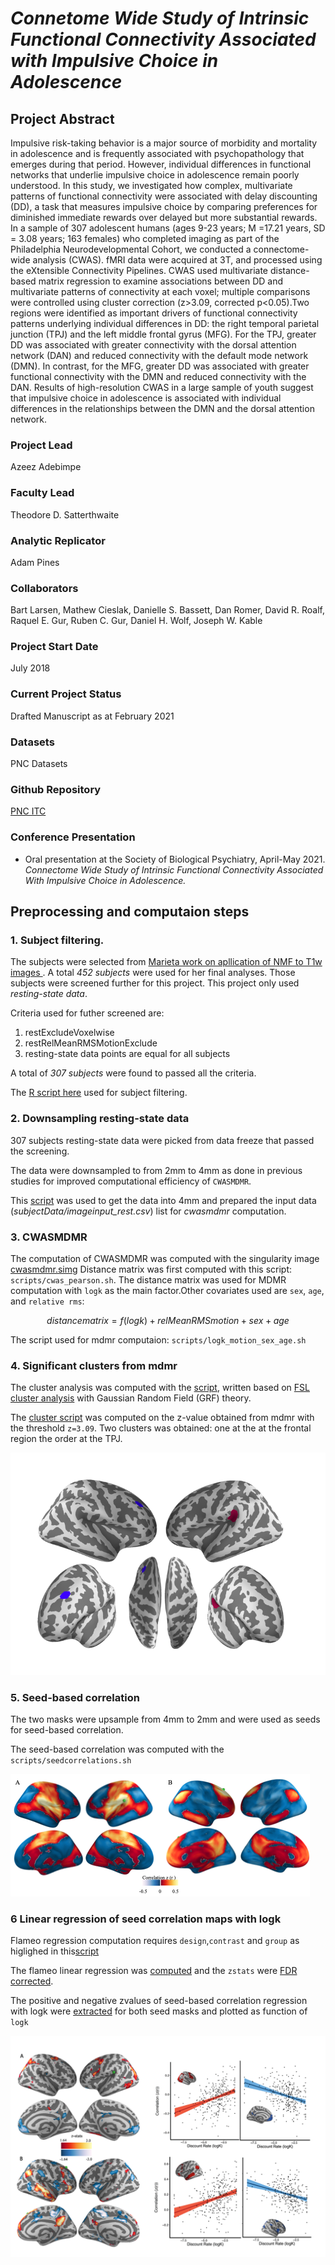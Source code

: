 # *Connetome Wide Study of Intrinsic Functional Connectivity Associated with Impulsive Choice in Adolescence*

## Project Abstract
Impulsive risk-taking behavior is a major source of morbidity and mortality in adolescence and is frequently associated with psychopathology that emerges during that period. However, individual differences in functional networks that underlie impulsive choice in adolescence remain poorly understood. In this study, we investigated how complex, multivariate patterns of functional connectivity were associated with delay discounting (DD), a task that measures impulsive choice by comparing preferences for diminished immediate rewards over delayed but more substantial rewards. In a sample of 307 adolescent humans (ages 9-23 years; M =17.21 years, SD = 3.08 years; 163 females) who completed imaging as part of the Philadelphia Neurodevelopmental Cohort, we conducted a connectome-wide analysis (CWAS).  fMRI data were acquired at 3T, and processed using the eXtensible Connectivity Pipelines.   CWAS used multivariate distance-based matrix regression to examine associations between DD and multivariate patterns of connectivity at each voxel; multiple comparisons were controlled using cluster correction (z>3.09, corrected p<0.05).Two regions were identified as important drivers of functional connectivity patterns underlying individual differences in DD: the right temporal parietal junction (TPJ) and the left middle frontal gyrus (MFG). For the TPJ, greater DD was associated with greater connectivity with the dorsal attention network (DAN) and reduced connectivity with the default mode network (DMN). In contrast, for the MFG, greater DD was associated with greater functional connectivity with the DMN and reduced connectivity with the DAN. Results of high-resolution CWAS in a large sample of youth suggest that impulsive choice in adolescence is associated with individual differences in the relationships between the DMN and the dorsal attention network. 


### Project Lead
Azeez Adebimpe

### Faculty Lead
Theodore D. Satterthwaite

### Analytic Replicator
Adam Pines

### Collaborators
Bart Larsen,  Mathew Cieslak, Danielle S. Bassett, Dan Romer, David R. Roalf, Raquel E. Gur,  Ruben C. Gur, Daniel H. Wolf,  Joseph W. Kable


### Project Start Date
July 2018

### Current Project Status
Drafted Manuscript as at February 2021 

### Datasets
PNC Datasets

### Github Repository
[PNC ITC](https://github.com/PennLINC/pncItcNetworks)

### Conference Presentation
- Oral presentation at the Society of Biological Psychiatry, April-May 2021. *Connectome Wide Study of Intrinsic Functional Connectivity Associated With Impulsive Choice in Adolescence.* 

## Preprocessing and computaion steps
### 1. Subject filtering. 
The subjects  were selected from [ Marieta work on apllication of NMF to T1w images ](https://github.com/PennBBL/pehlivanovaPncItcScripts). A total *452  subjects* were used for her final analyses.  Those subjects were screened further for this project. This project only used *resting-state data*.  

Criteria used for futher screened are: 
1. restExcludeVoxelwise  
2. restRelMeanRMSMotionExclude
3. resting-state data points are equal for all subjects
 
 
A total of *307 subjects* were found to passed all the criteria.

The [R script here](scripts/subjecfiltering.R) used for subject filtering. 

### 2. Downsampling resting-state data
307 subjects resting-state data were picked from data freeze that passed the screening. 
 
The data were downsampled to from 2mm to 4mm as done in previous studies for improved computational efficiency of `CWASMDMR`.  
 
This [script](scripts/downsampleniftito4mm.sh) was used to get the data into 4mm  and prepared the input data (*subjectData/imageinput_rest.csv*) list for *cwasmdmr* computation.

### 3. CWASMDMR
The computation of  CWASMDMR was  computed  with  the singularity image [cwasmdmr.simg](https://github.com/PennLINC/cwasmdmr)
Distance matrix was first computed with this script: `scripts/cwas_pearson.sh`.
The  distance matrix  was used for MDMR computation with `logk` as the main factor.Other covariates used are `sex`, `age`, and `relative rms`:

 ```math  
 distancematrix = f(logk)+relMeanRMSmotion+sex+age 
 ```

The script used for mdmr computaion: `scripts/logk_motion_sex_age.sh`

### 4. Significant clusters from mdmr
The cluster analysis was computed  with the [script](scripts/grf_fslcluster.sh), written based on  [FSL cluster analysis](https://fsl.fmrib.ox.ac.uk/fsl/fslwiki/Cluster) with  Gaussian Random Field (GRF) theory. 

The [cluster script](scripts/clusterz3.0.9.sh) was computed on the z-value obtained from mdmr  with the threshold `z=3.09`. Two clusters was obtained: one at the at the frontal region the order at the TPJ. 

![image info](./clustermap.png "Logo Title Text 1")

### 5. Seed-based correlation 
The two  masks were upsample from 4mm to 2mm and were used as seeds for seed-based correlation.

The seed-based correlation was computed with the `scripts/seedcorrelations.sh`

![image info](./seedbasedcorrelation.png)

### 6 Linear regression of seed correlation maps with logk

Flameo regression computation requires `design`,`contrast` and `group` as higlighed in this[script](scripts/makeflameodesig.R)

The flameo linear regression was [computed](scripts/flameo.sh) and the `zstats`  were [FDR corrected](scripts/flameoutputfdrcorrection.sh). 

The positive and negative zvalues of seed-based correlation regression with logk were [extracted](scripts/extractsignificantcluster.R) for both seed masks  and plotted as function of `logk` 

![image info](./seedbasedcorrelationmaps.png)

